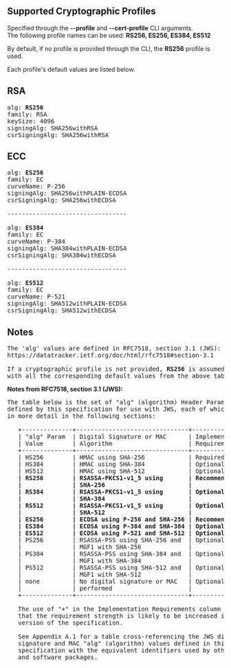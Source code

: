 
Supported Cryptographic Profiles
---
Specified through the **--profile** and **--cert-profile** CLI arguments.  
The following profile names can be used: **RS256, ES256, ES384, ES512**

By default, if no profile is provided through the CLI, the **RS256** profile is used. 

Each profile's default values are listed below.

RSA
---
<pre>
alg: <b>RS256</b>
family: RSA
keySize: 4096
signingAlg: SHA256withRSA
csrSigningAlg: SHA256withRSA
</pre>

ECC									                                                      
---
<pre>
alg: <b>ES256</b>
family: EC
curveName: P-256
signingAlg: SHA256withPLAIN-ECDSA
csrSigningAlg: SHA256withECDSA

---------------------------------

alg: <b>ES384</b>
family: EC
curveName: P-384
signingAlg: SHA384withPLAIN-ECDSA
csrSigningAlg: SHA384withECDSA

---------------------------------

alg: <b>ES512</b>
family: EC
curveName: P-521
signingAlg: SHA512withPLAIN-ECDSA
csrSigningAlg: SHA512withECDSA
</pre>

Notes								                                                      
---
<pre>
The 'alg' values are defined in RFC7518, section 3.1 (JWS):
https://datatracker.ietf.org/doc/html/rfc7518#section-3.1

If a cryptographic profile is not provided, <b>RS256</b> is assumed by default, 
with all the corresponding default values from the above table 
</pre>
  
**Notes from RFC7518, section 3.1 (JWS):**

<pre>
The table below is the set of "alg" (algorithm) Header Parameter values
defined by this specification for use with JWS, each of which is explained
in more detail in the following sections:

   +--------------+-------------------------------+--------------------+
   | "alg" Param  | Digital Signature or MAC      | Implementation     |
   | Value        | Algorithm                     | Requirements       |
   +--------------+-------------------------------+--------------------+
   | HS256        | HMAC using SHA-256            | Required           |
   | HS384        | HMAC using SHA-384            | Optional           |
   | HS512        | HMAC using SHA-512            | Optional           |
   <b>| RS256        | RSASSA-PKCS1-v1_5 using       | Recommended        |</b>
   <b>|              | SHA-256                       |                    |</b>
   <b>| RS384        | RSASSA-PKCS1-v1_5 using       | Optional           |</b>
   <b>|              | SHA-384                       |                    |</b>
   <b>| RS512        | RSASSA-PKCS1-v1_5 using       | Optional           |</b>
   <b>|              | SHA-512                       |                    |</b>
   <b>| ES256        | ECDSA using P-256 and SHA-256 | Recommended+       |</b>
   <b>| ES384        | ECDSA using P-384 and SHA-384 | Optional           |</b>
   <b>| ES512        | ECDSA using P-521 and SHA-512 | Optional           |</b>
   | PS256        | RSASSA-PSS using SHA-256 and  | Optional           |
   |              | MGF1 with SHA-256             |                    |
   | PS384        | RSASSA-PSS using SHA-384 and  | Optional           |
   |              | MGF1 with SHA-384             |                    |
   | PS512        | RSASSA-PSS using SHA-512 and  | Optional           |
   |              | MGF1 with SHA-512             |                    |
   | none         | No digital signature or MAC   | Optional           |
   |              | performed                     |                    |
   +--------------+-------------------------------+--------------------+

   The use of "+" in the Implementation Requirements column indicates
   that the requirement strength is likely to be increased in a future
   version of the specification.

   See Appendix A.1 for a table cross-referencing the JWS digital
   signature and MAC "alg" (algorithm) values defined in this
   specification with the equivalent identifiers used by other standards
   and software packages.
</pre>
